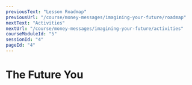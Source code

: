 ```yaml
---
previousText: "Lesson Roadmap"
previousUrl: "/course/money-messages/imagining-your-future/roadmap"
nextText: "Activities"
nextUrl: "/course/money-messages/imagining-your-future/activities"
courseModuleId: "5"
sessionId: "4"
pageId: "4"
---
```



# The Future You
<sparkle-animation-player src="./animation/m1l2.js" composition="638B95A6DB07944F929B6468659DDD15"></sparkle-animation-player>